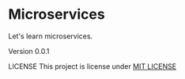 <h1>Microservices</h1>
Let's learn microservices.

Version
0.0.1

LICENSE
This project is license under <a href="https://github.com/Sesath-De-Costa/Micro-services-training/blob/master/LICENSE">MIT LICENSE</a>

